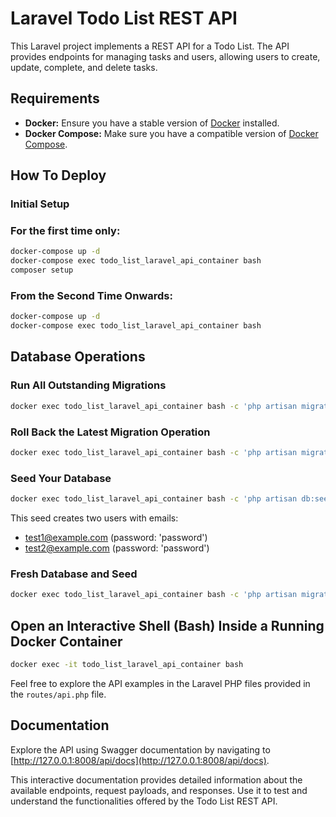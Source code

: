 # Laravel Todo List REST API

This Laravel project implements a REST API for a Todo List. The API provides endpoints for managing tasks and users, allowing users to create, update, complete, and delete tasks.

## Requirements

- **Docker:** Ensure you have a stable version of [Docker](https://docs.docker.com/engine/install/) installed.
- **Docker Compose:** Make sure you have a compatible version of [Docker Compose](https://docs.docker.com/compose/install/#install-compose).

## How To Deploy

### Initial Setup

### For the first time only:

```bash
docker-compose up -d
docker-compose exec todo_list_laravel_api_container bash
composer setup
```

### From the Second Time Onwards:
```bash
docker-compose up -d
docker-compose exec todo_list_laravel_api_container bash
```


## Database Operations

### Run All Outstanding Migrations

```bash
docker exec todo_list_laravel_api_container bash -c 'php artisan migrate'
```

### Roll Back the Latest Migration Operation

```bash
docker exec todo_list_laravel_api_container bash -c 'php artisan migrate:rollback'
```

### Seed Your Database

```bash
docker exec todo_list_laravel_api_container bash -c 'php artisan db:seed'
```

This seed creates two users with emails:
- test1@example.com (password: 'password')
- test2@example.com (password: 'password')

### Fresh Database and Seed

```bash
docker exec todo_list_laravel_api_container bash -c 'php artisan migrate:fresh --seed'
```

## Open an Interactive Shell (Bash) Inside a Running Docker Container

```bash
docker exec -it todo_list_laravel_api_container bash
```

Feel free to explore the API examples in the Laravel PHP files provided in the `routes/api.php` file.

## Documentation

Explore the API using Swagger documentation by navigating to [http://127.0.0.1:8008/api/docs](http://127.0.0.1:8008/api/docs). 

This interactive documentation provides detailed information about the available endpoints, request payloads, and responses. Use it to test and understand the functionalities offered by the Todo List REST API.
